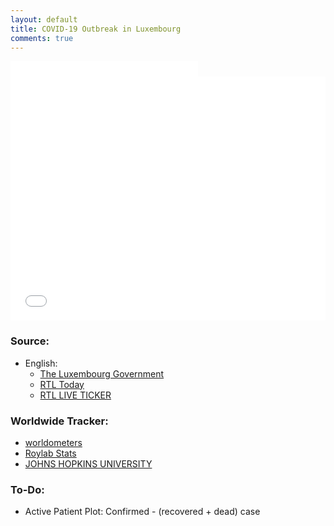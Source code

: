 ```yaml
---
layout: default
title: COVID-19 Outbreak in Luxembourg
comments: true
---
```


<script>
  function resizeIframeh(obj) {
    obj.style.height = obj.contentWindow.document.documentElement.scrollHeight + 'px';
  }
</script>

<div id="date"  style="width:100%; height:25px; float:left;">
<iframe src="./subpage_date_luxembourg.html"
    sandbox="allow-same-origin allow-scripts"
    scrolling="no"
    height="30px"
    seamless="seamless"
    frameborder="0"></iframe>
</div>
<div id="resume"  style="width:100%; height:25px; overflow:hidden; text-align:center;">
<div id="confirmed"  style="width: 120px; float:left;">
<iframe src="./subpage_confirmed_luxembourg.html"
    sandbox="allow-same-origin allow-scripts"
    scrolling="no"
    height="25px"
    seamless="seamless"
    frameborder="0"></iframe>
</div>
<div id="recovered" style="width: 94px; float:left;">
<iframe src="./subpage_recovered_luxembourg.html"
    sandbox="allow-same-origin allow-scripts"
    scrolling="no"
    height="25px"
    seamless="seamless"
    frameborder="0"></iframe>
</div>
<div id="died" style="width:30px; float:left;">
<iframe src="./subpage_died_luxembourg.html"
    sandbox="allow-same-origin allow-scripts"
    scrolling="no"
    height="25px"
    seamless="seamless"
    frameborder="0"></iframe>
</div>
</div>

<iframe src="./plot.html"
    sandbox="allow-same-origin allow-scripts"
    height="365px"
    width="100%"
    scrolling="no"
    seamless="seamless"
    frameborder="0">
</iframe>

### Source:

- English:
	- [The Luxembourg Government](https://www.gouvernement.lu/coronavirus)
	- [RTL Today](https://today.rtl.lu/news/luxembourg)
	- [RTL LIVE TICKER](https://today.rtl.lu/news/luxembourg/a/1481968.html)

### Worldwide Tracker:

- [worldometers](https://www.worldometers.info/coronavirus/)
- [Roylab Stats](https://www.youtube.com/watch?v=qgylp3Td1Bw)
- [JOHNS HOPKINS UNIVERSITY](https://coronavirus.jhu.edu/map.html)

### To-Do:

- Active Patient Plot: Confirmed - (recovered + dead) case
